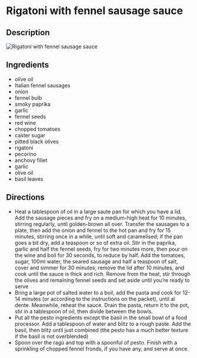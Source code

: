 # Rigatoni with fennel sausage sauce

## Description
![Rigatoni with fennel sausage sauce](https://www.themealdb.com/images/media/meals/qtqvys1468573168.jpg "Rigatoni with fennel sausage sauce")

## Ingredients
- olive oil
- Italian fennel sausages
- onion
- fennel bulb
- smoky paprika
- garlic
- fennel seeds
- red wine
- chopped tomatoes
- caster sugar
- pitted black olives
- rigatoni
- pecorino
- anchovy fillet
- garlic
- olive oil
- basil leaves

## Directions
- Heat a tablespoon of oil in a large saute pan for which you have a lid. Add the sausage pieces and fry on a medium-high heat for 10 minutes, stirring regularly, until golden-brown all over. Transfer the sausages to a plate, then add the onion and fennel to the hot pan and fry for 15 minutes, stirring once in a while, until soft and caramelised; if the pan goes a bit dry, add a teaspoon or so of extra oil. Stir in the paprika, garlic and half the fennel seeds, fry for two minutes more, then pour on the wine and boil for 30 seconds, to reduce by half. Add the tomatoes, sugar, 100ml water, the seared sausage and half a teaspoon of salt, cover and simmer for 30 minutes; remove the lid after 10 minutes, and cook until the sauce is thick and rich. Remove from the heat, stir through the olives and remaining fennel seeds and set aside until you’re ready to serve
- Bring a large pot of salted water to a boil, add the pasta and cook for 12-14 minutes (or according to the instructions on the packet), until al dente. Meanwhile, reheat the sauce. Drain the pasta, return it to the pot, stir in a tablespoon of oil, then divide between the bowls. 
- Put all the pesto ingredients except the basil in the small bowl of a food processor. Add a tablespoon of water and blitz to a rough paste. Add the basil, then blitz until just combined (the pesto has a much better texture if the basil is not overblended)
- Spoon over the ragù and top with a spoonful of pesto. Finish with a sprinkling of chopped fennel fronds, if you have any, and serve at once.

